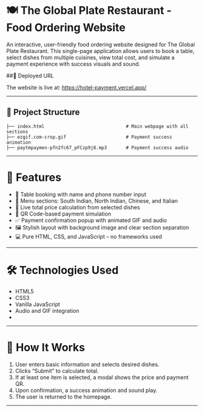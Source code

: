 # 🍽️ The Global Plate Restaurant - Food Ordering Website

An interactive, user-friendly food ordering website designed for The Global Plate Restaurant. This single-page application allows users to book a table, select dishes from multiple cuisines, view total cost, and simulate a payment experience with success visuals and sound.

##🚀 Deployed URL

The website is live at: https://hotel-payment.vercel.app/

---

## 📁 Project Structure
```
├── index.html                              # Main webpage with all sections
├── ezgif.com-crop.gif                      # Payment success animation
├── paytmpaymen-pfn2fc67_pFCzp9j8.mp3       # Payment success audio
```
---

# 🌟 Features

- 🧾 Table booking with name and phone number input
- 🍛 Menu sections: South Indian, North Indian, Chinese, and Italian
- 🧮 Live total price calculation from selected dishes
- 📲 QR Code-based payment simulation
- ✅ Payment confirmation popup with animated GIF and audio
- 🖼️ Stylish layout with background image and clear section separation
- 💻 Pure HTML, CSS, and JavaScript – no frameworks used

---

# 🛠️ Technologies Used

- HTML5
- CSS3
- Vanilla JavaScript
- Audio and GIF integration
- <dialog> element for modal UI

---

# 📎 How It Works

1. User enters basic information and selects desired dishes.
2. Clicks “Submit” to calculate total.
3. If at least one item is selected, a modal shows the price and payment QR.
4. Upon confirmation, a success animation and sound play.
5. The user is returned to the homepage.

---
